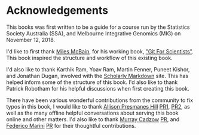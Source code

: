 # Acknowledgements

This books was first written to be a guide for a course run by the Statistics
Society Australia (SSA), and Melbourne Integrative Genomics (MIG) on November 12, 2018.

I'd like to first thank [Miles McBain](http://github.com/milesMcBain), for his working book, ["Git For Scientists"](https://milesmcbain.github.io/git_4_sci/index.html). This book inspired the structure and workflow of this existing book.

I'd also like to thank Karthik Ram, Yoav Ram, Martin Fenner, Puneet Kishor, and Jonathan Dugan, involved with the [Scholarly Markdown](http://scholmd.org/) site. This has helped inform some of the structure of this book. I'd also like to thank Patrick Robotham for his helpful discussions when first creating this book.

There have been various wonderful contributions from the community to fix typos in this book, I would like to thank [Allison Presmanes Hill](https://github.com/apreshill) [PR1](https://github.com/njtierney/rmd4sci/pull/15), [PR2](https://github.com/njtierney/rmd4sci/pull/16), as well as the many offline helpful conversations about serving this book online and other matters. I'd also like to thank [Murray Cadzow](https://github.com/murraycadzow) [PR](https://github.com/njtierney/rmd4sci/pull/26), and [Federico Marini](https://github.com/federicomarini)  [PR](https://github.com/njtierney/rmd4sci/pull/28) for their thoughtful contributions.
